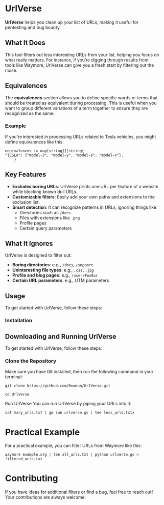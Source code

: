 # UrlVerse

**UrlVerse** helps you clean up your list of URLs, making it useful for pentesting and bug bounty.

## What It Does

This tool filters out less interesting URLs from your list, helping you focus on what really matters. For instance, if you’re digging through results from tools like Waymore, UrlVerse can give you a fresh start by filtering out the noise.

## Equivalences

The **equivalences** section allows you to define specific words or terms that should be treated as equivalent during processing. This is useful when you want to group different variations of a term together to ensure they are recognized as the same.

### Example

If you're interested in processing URLs related to Tesla vehicles, you might define equivalences like this:

    equivalences := map[string][]string{
    "TESLA": {"model-3", "model-y", "model-s", "model-x"},
        }
## Key Features

- **Excludes boring URLs**: UrlVerse prints one URL per feature of a website while blocking known dull URLs.
- **Customizable filters**: Easily add your own paths and extensions to the exclusion list.
- **Smart detection**: It can  recognize patterns in URLs, ignoring things like:
  - Directories such as `/docs`
  - Files with extensions like `.png`
  - Profile pages
  - Certain query parameters

## What It Ignores

UrlVerse is designed to filter out:
- **Boring directories**: e.g., `/docs`, `/support`
- **Uninteresting file types**: e.g., `.css`, `.jpg`
- **Profile and blog pages**: e.g., `/user/FooBar`
- **Certain URL parameters**: e.g., UTM parameters

## Usage

To get started with UrlVerse, follow these steps:

### Installation

## Downloading and Running UrlVerse

To get started with UrlVerse, follow these steps:

### Clone the Repository
Make sure you have Git installed, then run the following command in your terminal:
 
    git clone https://github.com/0xxnum/UrlVerse.git
   
    cd UrlVerse

 Run UrlVerse
    You can run UrlVerse by piping your URLs into it:
    
    cat many_urls.txt | go run urlverse.go | tee less_urls.txtx
# Practical Example
For a practical example, you can filter URLs from Waymore like this:

    waymore example.org | tee all_urls.txt | python urlverse.go > filtered_urls.txt


# Contributing
If you have ideas for additional filters or find a bug, feel free to reach out! Your contributions are always welcome.
